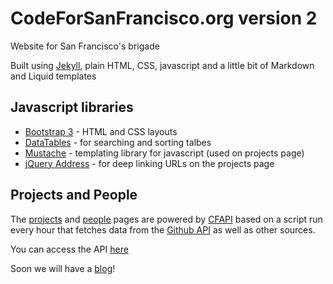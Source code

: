 # CodeForSanFrancisco.org version 2

Website for San Francisco's brigade

Built using [Jekyll](http://jekyllrb.com/), plain HTML, CSS, javascript and a little bit of Markdown and Liquid templates

## Javascript libraries

* [Bootstrap 3](http://getbootstrap.com) - HTML and CSS layouts
* [DataTables](http://datatables.net) - for searching and sorting talbes
* [Mustache](http://github.com/janl/mustache.js) - templating library for javascript (used on projects page)
* [jQuery Address](http://github.com/asual/jquery-address) - for deep linking URLs on the projects page

## Projects and People

The [projects](http://codeforsanfrancisco.org/beta/projects) and [people](http://codeforsanfrancisco.org/beta/people) pages are powered by [CFAPI](https://github.com/codeforamerica/cfapi#readme) based on a script run every hour that fetches data from the [Github API](http://developer.github.com/) as well as other sources. 
 
You can access the API [here](http://codeforamerica.org/api)

Soon we will have a [blog](http://codeforamerica.org/blog)!